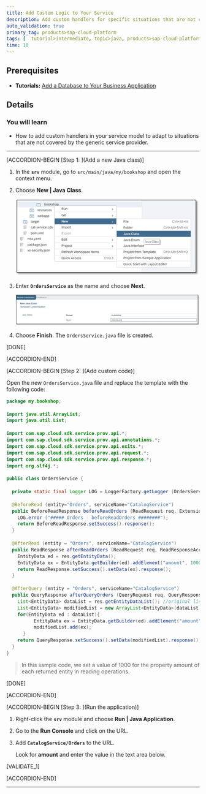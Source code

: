 ```yaml
---
title: Add Custom Logic to Your Service
description: Add custom handlers for specific situations that are not covered by the generic service provider.
auto_validation: true
primary_tag: products>sap-cloud-platform
tags: [  tutorial>intermediate, topic>java, products>sap-cloud-platform, products>sap-web-ide ]
time: 10
---
```


## Prerequisites  
 - **Tutorials:** [Add a Database to Your Business Application](https://www.sap.com/developer/tutorials/cp-apm-03-add-database.html)

## Details
### You will learn  
  - How to add custom handlers in your service model to adapt to situations that are not covered by the generic service provider.

---

[ACCORDION-BEGIN [Step 1: ](Add a new Java class)]

1. In the **`srv`** module, go to `src/main/java/my/bookshop` and open the context menu.
2. Choose **New | Java Class**.

    ![Add Java Class](add-java-class.png)

3. Enter **`OrdersService`** as the name and choose **Next**.

    ![Enter name for Java class](new-java-class.png)

4. Choose **Finish**.
The `OrdersService.java` file is created.

[DONE]

[ACCORDION-END]

[ACCORDION-BEGIN [Step 2: ](Add custom code)]

Open the new `OrdersService.java` file and replace the template with the following code:

```java
package my.bookshop;

import java.util.ArrayList;
import java.util.List;

import com.sap.cloud.sdk.service.prov.api.*;
import com.sap.cloud.sdk.service.prov.api.annotations.*;
import com.sap.cloud.sdk.service.prov.api.exits.*;
import com.sap.cloud.sdk.service.prov.api.request.*;
import com.sap.cloud.sdk.service.prov.api.response.*;
import org.slf4j.*;

public class OrdersService {

  private static final Logger LOG = LoggerFactory.getLogger (OrdersService.class.getName());

  @BeforeRead (entity="Orders", serviceName="CatalogService")
  public BeforeReadResponse beforeReadOrders (ReadRequest req, ExtensionHelper h){
    LOG.error ("##### Orders - beforeReadOrders ########");
    return BeforeReadResponse.setSuccess().response();
  }

  @AfterRead (entity = "Orders", serviceName="CatalogService")
  public ReadResponse afterReadOrders (ReadRequest req, ReadResponseAccessor res, ExtensionHelper h) {
    EntityData ed = res.getEntityData();
    EntityData ex = EntityData.getBuilder(ed).addElement("amount", 1000).buildEntityData("Orders");
    return ReadResponse.setSuccess().setData(ex).response();
  }

  @AfterQuery (entity = "Orders", serviceName="CatalogService")
  public QueryResponse afterQueryOrders (QueryRequest req, QueryResponseAccessor res, ExtensionHelper h) {
    List<EntityData> dataList = res.getEntityDataList(); //original list
    List<EntityData> modifiedList = new ArrayList<EntityData>(dataList.size()); //modified list
    for(EntityData ed : dataList){
		  EntityData ex = EntityData.getBuilder(ed).addElement("amount", 1000).buildEntityData("Orders");
		  modifiedList.add(ex);
	  }
    return QueryResponse.setSuccess().setData(modifiedList).response();
  }
}  
```


>In this sample code, we set a value of 1000 for the property amount of each returned entity in reading operations.

[DONE]

[ACCORDION-END]

[ACCORDION-BEGIN [Step 3: ](Run the application)]

1. Right-click the **`srv`** module and choose **Run | Java Application**.
2. Go to the **Run Console** and click on the URL.
3. Add **`CatalogService/Orders`** to the URL.

    Look for **amount** and enter the value in the text area below.

[VALIDATE_1]

[ACCORDION-END]



---
